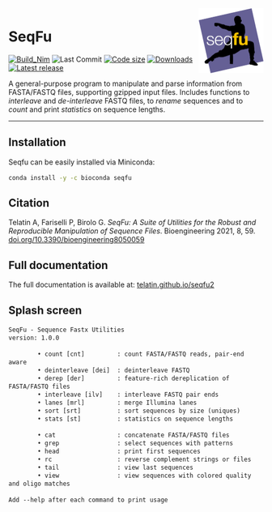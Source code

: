 <a href="https://telatin.github.io/seqfu2" description="SeqFu documentation">
<img align="right" width="128" height="128" src="docs/img/seqfu-512.png"></a>

# SeqFu

[![Build_Nim](https://github.com/telatin/seqfu2/actions/workflows/nimtest.yml/badge.svg)](https://github.com/telatin/seqfu2/actions/workflows/nimtest.yml)
![Last Commit](https://img.shields.io/github/last-commit/telatin/seqfu2)
[![Code size](https://img.shields.io/github/languages/code-size/telatin/seqfu2)](README.md)
[![Downloads](https://img.shields.io/conda/dn/bioconda/seqfu)](https://bioconda.github.io/recipes/seqfu/README.html)
[![Latest release](https://img.shields.io/github/v/release/telatin/seqfu2)](https://github.com/telatin/seqfu2/releases)


A general-purpose program to manipulate and parse information from FASTA/FASTQ files,
supporting gzipped input files.
Includes functions to *interleave* and *de-interleave* FASTQ files, to *rename*
sequences and to *count* and print *statistics* on sequence lengths.
 
---


## Installation

Seqfu can be easily installed via Miniconda:

```bash
conda install -y -c bioconda seqfu
```

## Citation


Telatin A, Fariselli P, Birolo G. *SeqFu: A Suite of Utilities for the Robust and Reproducible Manipulation of Sequence Files*. 
Bioengineering 2021, 8, 59. [doi.org/10.3390/bioengineering8050059](https://doi.org/10.3390/bioengineering8050059)


## Full documentation

The full documentation is available at:
[telatin.github.io/seqfu2](https://telatin.github.io/seqfu2)

## Splash screen

```
SeqFu - Sequence Fastx Utilities
version: 1.0.0

        • count [cnt]         : count FASTA/FASTQ reads, pair-end aware
        • deinterleave [dei]  : deinterleave FASTQ
        • derep [der]         : feature-rich dereplication of FASTA/FASTQ files
        • interleave [ilv]    : interleave FASTQ pair ends
        • lanes [mrl]         : merge Illumina lanes
        • sort [srt]          : sort sequences by size (uniques)
        • stats [st]          : statistics on sequence lengths

        • cat                 : concatenate FASTA/FASTQ files
        • grep                : select sequences with patterns
        • head                : print first sequences
        • rc                  : reverse complement strings or files
        • tail                : view last sequences
        • view                : view sequences with colored quality and oligo matches

Add --help after each command to print usage
```
